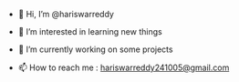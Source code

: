 - 👋 Hi, I’m @hariswarreddy
- 👀 I’m interested in learning new things
- 🌱 I’m currently working on some projects

- 📫 How to reach me : hariswarreddy241005@gmail.com


<!---
hariswarreddy/hariswarreddy is a ✨ special ✨ repository because its `README.md` (this file) appears on your GitHub profile.
You can click the Preview link to take a look at your changes.
--->
